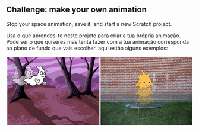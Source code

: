 ## Challenge: make your own animation

Stop your space animation, save it, and start a new Scratch project.

Usa o que aprendes-te neste projeto para criar a tua própria animação. Pode ser o que quiseres mas tenta fazer com a tua animação corresponda ao plano de fundo que vais escolher. aqui estão alguns exemplos:

![screenshot](images/space-egs.png)